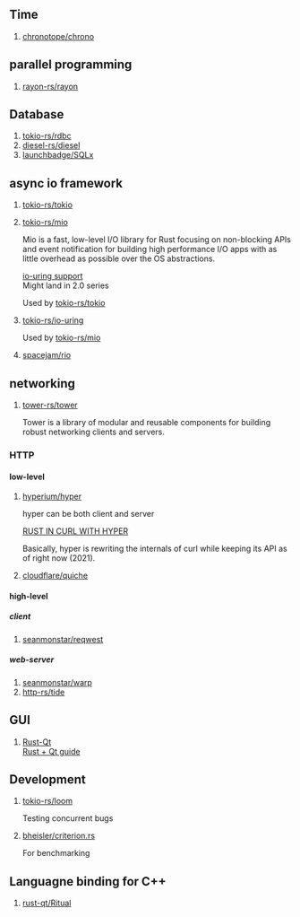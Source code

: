## Time
 1. [chronotope/chrono](https://github.com/chronotope/chrono)

## parallel programming
 1. [rayon-rs/rayon](https://github.com/rayon-rs/rayon)

## Database
 1. [tokio-rs/rdbc](https://github.com/tokio-rs/rdbc)
 2. [diesel-rs/diesel](https://github.com/diesel-rs/diesel)
 3. [launchbadge/SQLx](https://github.com/launchbadge/sqlx)

## async io framework
 1. [tokio-rs/tokio]
 2. [tokio-rs/mio]
    
    Mio is a fast, low-level I/O library for Rust focusing on non-blocking APIs and event notification for building high performance I/O apps with as little overhead as possible over the OS abstractions.
    
    [io-uring support](https://github.com/tokio-rs/mio/issues/923)
    <br>Might land in 2.0 series
    
    Used by [tokio-rs/tokio]
 3. [tokio-rs/io-uring](https://github.com/tokio-rs/io-uring)
    
    Used by [tokio-rs/mio]
    
 4. [spacejam/rio](https://github.com/spacejam/rio)

[tokio-rs/tokio]: https://github.com/tokio-rs/tokio
[tokio-rs/mio]: https://github.com/tokio-rs/mio

## networking
 1. [tower-rs/tower](https://github.com/tower-rs/tower)
    
    Tower is a library of modular and reusable components for building robust networking clients and servers.
    
### HTTP

#### low-level
 1. [hyperium/hyper](https://github.com/hyperium/hyper)
    
    hyper can be both client and server
 
    [RUST IN CURL WITH HYPER](https://daniel.haxx.se/blog/2020/10/09/rust-in-curl-with-hyper/)
    
    Basically, hyper is rewriting the internals of curl while keeping its API as of right now (2021).
 2. [cloudflare/quiche](https://github.com/cloudflare/quiche)
#### high-level

##### client
 1. [seanmonstar/reqwest](https://github.com/seanmonstar/reqwest)

##### web-server
 1. [seanmonstar/warp](https://github.com/seanmonstar/warp)
 2. [http-rs/tide](https://github.com/http-rs/tide)

## GUI
 1. [Rust-Qt](https://github.com/rust-qt)
    <br>[Rust + Qt guide](https://rust-qt.github.io/qt/)

## Development
 1. [tokio-rs/loom](https://github.com/tokio-rs/loom)
    
    Testing concurrent bugs
    
 2. [bheisler/criterion.rs](https://github.com/bheisler/criterion.rs)
    
    For benchmarking
    
 

## Languagne binding for C++
 1. [rust-qt/Ritual](https://github.com/rust-qt/ritual)

